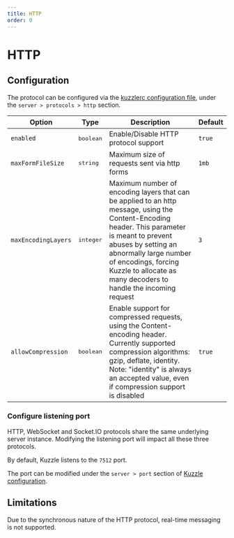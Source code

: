 ```yaml
---
title: HTTP
order: 0
---
```


# HTTP

## Configuration

The protocol can be configured via the [kuzzlerc configuration file](/core/1/guide/guides/essentials/configuration/), under the `server > protocols > http` section.

| Option              | Type               | Description                                                                                                                                                                                                                                                                           | Default |
| ------------------- | ------------------ | ------------------------------------------------------------------------------------------------------------------------------------------------------------------------------------------------------------------------------------------------------------------------------------- | ------- |
| `enabled`           | <pre>boolean</pre> | Enable/Disable HTTP protocol support                                                                                                                                                                                                                                                  | `true`  |
| `maxFormFileSize`   | <pre>string</pre>  | Maximum size of requests sent via http forms                                                                                                                                                                                                                                          | `1mb`   |
| `maxEncodingLayers` | <pre>integer</pre> | Maximum number of encoding layers that can be applied to an http message, using the Content-Encoding header. This parameter is meant to prevent abuses by setting an abnormally large number of encodings, forcing Kuzzle to allocate as many decoders to handle the incoming request | `3`     |
| `allowCompression`  | <pre>boolean</pre> | Enable support for compressed requests, using the Content-encoding header. Currently supported compression algorithms: gzip, deflate, identity. Note: "identity" is always an accepted value, even if compression support is disabled                                                 | `true`  |

### Configure listening port

<div class="alert alert-warning">
HTTP, WebSocket and Socket.IO protocols share the same underlying server instance. Modifying the listening port will impact all these three protocols.
</div>

By default, Kuzzle listens to the `7512` port.

The port can be modified under the `server > port` section of [Kuzzle configuration](/core/1/guide/guides/essentials/configuration/).

## Limitations

Due to the synchronous nature of the HTTP protocol, real-time messaging is not supported.
